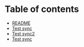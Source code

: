 # Table of contents

* [README](README.md)
* [Test sync](test-sync.md)
* [Test sync2](test-sync2.md)
* [Test sync](test-sync-1.md)
